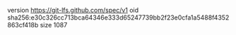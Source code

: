 version https://git-lfs.github.com/spec/v1
oid sha256:e30c326cc713bca64346e333d65247739bb2f23e0cfa1a5488f4352863cf418b
size 1087
